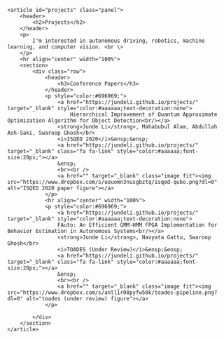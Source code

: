 <!-- Research -->
    <article id="projects" class="panel">
        <header>
            <h2>Projects</h2>
        </header>
        <p>
            I'm interested in autonomous driving, robotics, machine learning, and computer vision. <br \>
        </p>
        <hr align="center" width="100%">
        <section>
            <div class="row">
                <header>
                    <h3>Conference Papers</h3>
                </header>
                <p style="color:#696969;">
                    <a href="https://jundeli.github.io/projects/" target="_blank" style="color:#aaaaaa;text-decoration:none">
                        Hierarchical Improvement of Quantum Approximate Optimization Algorithm for Object Detection<br/></a>
                    <strong>Junde Li</strong>, Mahabubul Alam, Abdullah Ash-Saki, Swaroop Ghosh</br>
                    <i>ISQED 2020</i>&ensp;&ensp;
                    <a href="https://jundeli.github.io/projects/" target="_blank" class="fa fa-link" style="color:#aaaaaa;font-size:20px;"></a>
                    &ensp;
                    <br><br />
                    <a href="" target="_blank" class="image fit"><img src="https://www.dropbox.com/s/uouomn3nusgbztq/isqed-qubo.png?dl=0" alt="ISQED 2020 paper figure"></a>
                </p>
                <hr align="center" width="100%">
                <p style="color:#696969;">
                    <a href="https://jundeli.github.io/projects/" target="_blank" style="color:#aaaaaa;text-decoration:none">
                    FAuto: An Efficient GMM-HMM FPGA Implementation for Behavior Estimation in Autonomous Systems<br/></a>
                    <strong>Junde Li</strong>, Navyata Gattu, Swaroop Ghosh</br>
                    <i>TOADES (Under Review)</i>&ensp;&ensp;
                    <a href="https://jundeli.github.io/projects/" target="_blank" class="fa fa-link" style="color:#aaaaaa;font-size:20px;"></a>
                    &ensp;
                    <br><br />
                    <a href="" target="_blank" class="image fit"><img src="https://www.dropbox.com/s/anll1r08pyfw50k/toades-pipeline.png?dl=0" alt="toades (under review) figure"></a>
                </p>

            </div>
        </section>
    </article>
